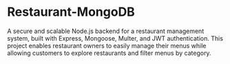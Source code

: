 # Restaurant-MongoDB
A secure and scalable Node.js backend for a restaurant management system, built with Express, Mongoose, Multer, and JWT authentication.  This project enables restaurant owners to easily manage their menus while allowing customers to explore restaurants and filter menus by category.
